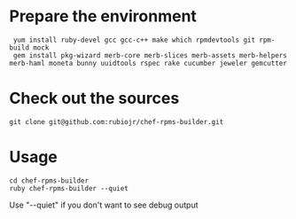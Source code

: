 # Prepare the environment

     yum install ruby-devel gcc gcc-c++ make which rpmdevtools git rpm-build mock
     gem install pkg-wizard merb-core merb-slices merb-assets merb-helpers merb-haml moneta bunny uuidtools rspec rake cucumber jeweler gemcutter

# Check out the sources

    git clone git@github.com:rubiojr/chef-rpms-builder.git

# Usage

    cd chef-rpms-builder
    ruby chef-rpms-builder --quiet

Use "--quiet" if you don't want to see debug output
